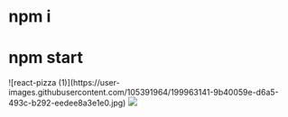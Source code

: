 <h1>npm i</h1>
<h1>npm start</h1>
![react-pizza (1)](https://user-images.githubusercontent.com/105391964/199963141-9b40059e-d6a5-493c-b292-eedee8a3e1e0.jpg)
<img src='https://user-images.githubusercontent.com/105391964/199963141-9b40059e-d6a5-493c-b292-eedee8a3e1e0.jpg' />
